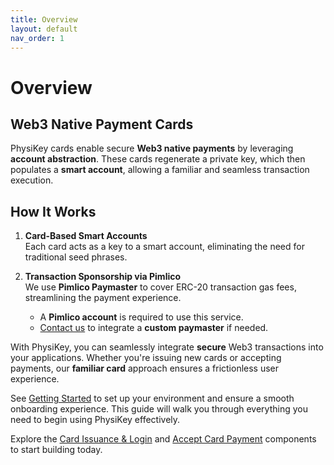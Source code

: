 ```yaml
---
title: Overview
layout: default
nav_order: 1
---
```


# Overview

## Web3 Native Payment Cards

PhysiKey cards enable secure **Web3 native payments** by leveraging **account abstraction**. These cards regenerate a private key, which then populates a **smart account**, allowing a familiar and seamless transaction execution.

## How It Works

1. **Card-Based Smart Accounts**  
   Each card acts as a key to a smart account, eliminating the need for traditional seed phrases.
   
2. **Transaction Sponsorship via Pimlico**  
   We use **Pimlico Paymaster** to cover ERC-20 transaction gas fees, streamlining the payment experience.  
   - A **Pimlico account** is required to use this service.  
   - [Contact us](https://www.physikey.xyz/) to integrate a **custom paymaster** if needed.


With PhysiKey, you can seamlessly integrate **secure** Web3 transactions into your applications. Whether you're issuing new cards or accepting payments, our **familiar card** approach ensures a frictionless user experience.  

See [Getting Started](getting-started) to set up your environment and ensure a smooth onboarding experience. This guide will walk you through everything you need to begin using PhysiKey effectively.  

Explore the [Card Issuance & Login](components/card-issuance-login) and [Accept Card Payment](components/accept) components to start building today.
